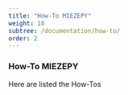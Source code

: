 ```yaml
---
title: "How-To MIEZEPY"
weight: 10
subtree: /documentation/how-to/
order: 2
---
```


### How-To MIEZEPY

Here are listed the How-Tos
